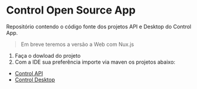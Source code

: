 # Control Open Source App
Repositório contendo o código fonte dos projetos API e Desktop do Control App.

>Em breve teremos a versão a Web com Nux.js

1. Faça o dowload do projeto
2. Com a IDE sua preferência importe via maven os projetos abaixo:

* [Control API](https://github.com/glysns/control-api-desktop/tree/main/control-api)
* [Control Desktop](https://github.com/glysns/control-api-desktop/tree/main/control-desktop)
  
